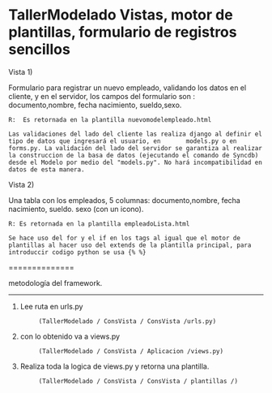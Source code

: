 TallerModelado 
Vistas, motor de plantillas, formulario de registros sencillos
==============

Vista 1) 

Formulario para registrar un nuevo empleado, validando los datos en el cliente, y en el servidor, los campos del formulario son : documento,nombre, fecha nacimiento, sueldo,sexo.

 	R:  Es retornada en la plantilla nuevomodelempleado.html
 	
 	Las validaciones del lado del cliente las realiza django al definir el tipo de datos que ingresará el usuario, en 		models.py o en forms.py. La validación del lado del servidor se garantiza al realizar la construccion de la basa de datos (ejecutando el comando de Syncdb) desde el Modelo por medio del "models.py". No hará incompatibilidad en datos de esta manera. 

Vista 2)

Una tabla con los empleados, 5 columnas: documento,nombre, fecha nacimiento, sueldo. sexo (con un icono).

	R: Es retornada en la plantilla empleadoLista.html
	
	Se hace uso del for y el if en los tags al igual que el motor de plantillas al hacer uso del extends de la plantilla principal, para introduccir codigo python se usa {% %}

==============

metodología del framework.
_________________
1. Lee ruta en urls.py

			(TallerModelado / ConsVista / ConsVista /urls.py)
			
2. con lo obtenido va a views.py
			
			(TallerModelado / ConsVista / Aplicacion /views.py)
			
3. Realiza toda la logica de views.py y retorna una plantilla.
			
			(TallerModelado / ConsVista / ConsVista / plantillas /)
			

